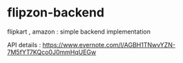 # flipzon-backend
flipkart , amazon : simple backend implementation

API details :
https://www.evernote.com/l/AGBH1TNwvYZN-7M5fYT7KQco0J0mmHqUEGw
